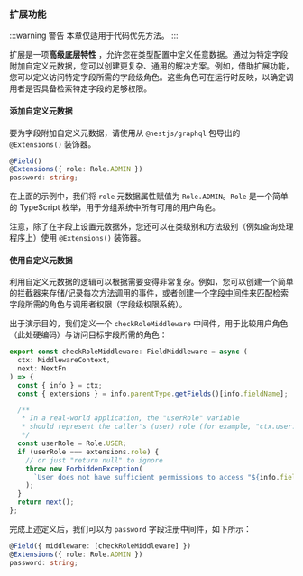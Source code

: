 ### 扩展功能

:::warning 警告
本章仅适用于代码优先方法。
:::

扩展是一项**高级底层特性** ，允许您在类型配置中定义任意数据。通过为特定字段附加自定义元数据，您可以创建更复杂、通用的解决方案。例如，借助扩展功能，您可以定义访问特定字段所需的字段级角色。这些角色可在运行时反映，以确定调用者是否具备检索特定字段的足够权限。

#### 添加自定义元数据

要为字段附加自定义元数据，请使用从 `@nestjs/graphql` 包导出的 `@Extensions()` 装饰器。

```typescript
@Field()
@Extensions({ role: Role.ADMIN })
password: string;
```

在上面的示例中，我们将 `role` 元数据属性赋值为 `Role.ADMIN`。`Role` 是一个简单的 TypeScript 枚举，用于分组系统中所有可用的用户角色。

注意，除了在字段上设置元数据外，您还可以在类级别和方法级别（例如查询处理程序上）使用 `@Extensions()` 装饰器。

#### 使用自定义元数据

利用自定义元数据的逻辑可以根据需要变得非常复杂。例如，您可以创建一个简单的拦截器来存储/记录每次方法调用的事件，或者创建一个[字段中间件](/graphql/field-middleware)来匹配检索字段所需的角色与调用者权限（字段级权限系统）。

出于演示目的，我们定义一个 `checkRoleMiddleware` 中间件，用于比较用户角色（此处硬编码）与访问目标字段所需的角色：

```typescript
export const checkRoleMiddleware: FieldMiddleware = async (
  ctx: MiddlewareContext,
  next: NextFn
) => {
  const { info } = ctx;
  const { extensions } = info.parentType.getFields()[info.fieldName];

  /**
   * In a real-world application, the "userRole" variable
   * should represent the caller's (user) role (for example, "ctx.user.role").
   */
  const userRole = Role.USER;
  if (userRole === extensions.role) {
    // or just "return null" to ignore
    throw new ForbiddenException(
      `User does not have sufficient permissions to access "${info.fieldName}" field.`
    );
  }
  return next();
};
```

完成上述定义后，我们可以为 `password` 字段注册中间件，如下所示：

```typescript
@Field({ middleware: [checkRoleMiddleware] })
@Extensions({ role: Role.ADMIN })
password: string;
```
